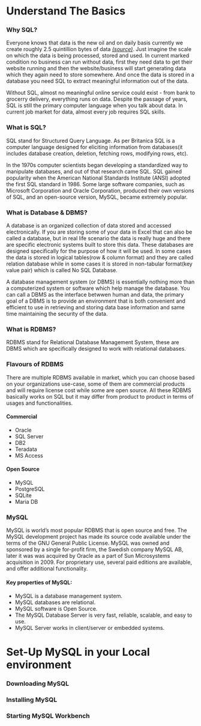 # Understand The Basics
### Why SQL?

Everyone knows that data is the new oil and on daily basis currently we create roughly 2.5 quintillion bytes of data [*(source)*](https://seedscientific.com/how-much-data-is-created-every-day/#:~:text=Every%20day%2C%20we%20create%20roughly%202.5%20quintillion%20bytes%20of%20data.). Just imagine the scale on which the data is being processed, stored and used. In current marked condition no business can run without data, first they need data to get their website running and then the website/business will start generating data which they again need to store somewhere. And once the data is stored in a database you need SQL to extract meaningful information out of the data.

Without SQL, almost no meaningful online service could exist - from bank to grocerry delivery, everything runs on data. Despite the passage of years, SQL is still the primary computer language when you talk about data. In current job market for data, almost every job requires SQL skills.


### What is SQL?

SQL stand for Structured Query Language. As per Britanica SQL is a computer language designed for eliciting information from databases(it includes database creation, deletion, fetching rows, modifying rows, etc).

In the 1970s computer scientists began developing a standardized way to manipulate databases, and out of that research came SQL. SQL gained popularity when the American National Standards Institute (ANSI) adopted the first SQL standard in 1986. Some large software companies, such as Microsoft Corporation and Oracle Corporation, produced their own versions of SQL, and an open-source version, MySQL, became extremely popular.

### What is Database & DBMS?

A database is an organized collection of data stored and accessed electronically. If you are storing some of your data in Excel that can also be called a database, but in real life scenario the data is really huge and there are specific electronic systems built to store this data. These databases are designed specifically for the purpose of how it will be used. In some cases the data is stored in logical tables(row & column format) and they are called relation database while in some cases it is stored in non-tabular format(key value pair) which is called No SQL Database.

A database management system (or DBMS) is essentially nothing more than a computerized system or software which help manage the database. You can call a DBMS as the interface betwwen human and data, the primary goal of a DBMS is to provide an environment that is both convenient and efficient to use in retrieving and storing data base information and same time maintaining the security of the data.

### What is RDBMS?

RDBMS stand for Relational Database Management System, these are DBMS which are specifically designed to work with relational databases.

### Flavours of RDBMS

There are multiple RDBMS available in market, which you can choose based on your organizations use-case, some of them are commercial products and will require license cost while some are open source. All these RDBMS basically works on SQL but it may differ from product to product in terms of usages and functionalities. 
#### Commercial
  - Oracle 
  - SQL Server
  - DB2
  - Teradata 
  - MS Access

#### Open Source
  - MySQL
  - PostgreSQL
  - SQLite
  - Maria DB

### MySQL
MySQL is world’s most popular RDBMS that is open source and free.
The MySQL development project has made its source code available under the terms of the GNU General Public License. MySQL was owned and sponsored by a single for-profit firm, the Swedish company MySQL AB, later it was was acquired by Oracle as a part of Sun Microsystems acquisition in 2009. For proprietary use, several paid editions are available, and offer additional functionality.
#### Key properties of MySQL: 
  - MySQL is a database management system.
  - MySQL databases are relational.
  - MySQL software is Open Source.
  - The MySQL Database Server is very fast, reliable, scalable, and easy to use.
  - MySQL Server works in client/server or embedded systems.



# Set-Up MySQL in your Local environment
### Downloading MySQL
### Installing MySQL
### Starting MySQL Workbench
